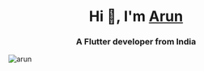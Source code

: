 <h1 align="center">Hi 👋, I'm <a href="https://arun.engineer/" target="blank">
Arun</a></h1>
<h3 align="center">A Flutter developer from India</h3>

<p align="left"> <img src="https://komarev.com/ghpvc/?username=arun&label=Profile%20views&color=0e75b6&style=flat" alt="arun" /> </p>

